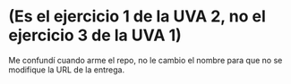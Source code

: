 # (Es el ejercicio 1 de la UVA 2, no el ejercicio 3 de la UVA 1)

Me confundí cuando arme el repo, no le cambio el nombre para que no se modifique la URL de la entrega.
